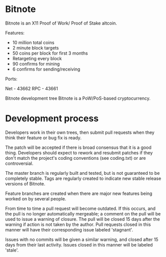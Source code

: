 Bitnote
==============

Bitnote is an X11 Proof of Work/ Proof of Stake altcoin.

Features:
 - 10 million total coins
 - 2 minute block targets
 - 50 coins per block for first 3 months
 - Retargeting every block
 - 90 confirms for mining
 - 6 confirms for sending/receiving
 
Ports:

Net - 43662 
RPC - 43661

Bitnote development tree
Bitnote is a PoW/PoS-based cryptocurrency.


Development process
===========================

Developers work in their own trees, then submit pull requests when
they think their feature or bug fix is ready.

The patch will be accepted if there is broad consensus that it is a
good thing.  Developers should expect to rework and resubmit patches
if they don't match the project's coding conventions (see coding.txt)
or are controversial.

The master branch is regularly built and tested, but is not guaranteed
to be completely stable. Tags are regularly created to indicate new
stable release versions of Bitnote.

Feature branches are created when there are major new features being
worked on by several people.

From time to time a pull request will become outdated. If this occurs, and
the pull is no longer automatically mergeable; a comment on the pull will
be used to issue a warning of closure. The pull will be closed 15 days
after the warning if action is not taken by the author. Pull requests closed
in this manner will have their corresponding issue labeled 'stagnant'.

Issues with no commits will be given a similar warning, and closed after
15 days from their last activity. Issues closed in this manner will be 
labeled 'stale'.
